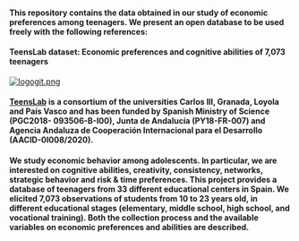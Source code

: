 #### This repository contains the data obtained in our study of economic preferences among teenagers. We present an open database to be used freely with the following references:
#### TeensLab dataset: Economic preferences and cognitive abilities of 7,073 teenagers
[![logogit.png](https://i.postimg.cc/PqXZzdY9/logogit.png)](https://postimg.cc/LJWnmKy3)
#### [TeensLab](https://loyolabehlab.org/teenslab/) is a consortium of the universities Carlos III, Granada, Loyola and País Vasco and has been funded by Spanish Ministry of Science (PGC2018- 093506-B-I00), Junta de Andalucía (PY18-FR-007) and Agencia Andaluza de Cooperación Internacional para el Desarrollo (AACID-0I008/2020).
#### We study economic behavior among adolescents. In particular, we are interested on cognitive abilities, creativity, consistency, networks, strategic behavior and risk & time preferences. This project provides a database of teenagers from 33 different educational centers in Spain. We elicited 7,073 observations of students from 10 to 23 years old, in different educational stages (elementary, middle school, high school, and vocational training). Both the collection process and the available variables on economic preferences and abilities are described.

